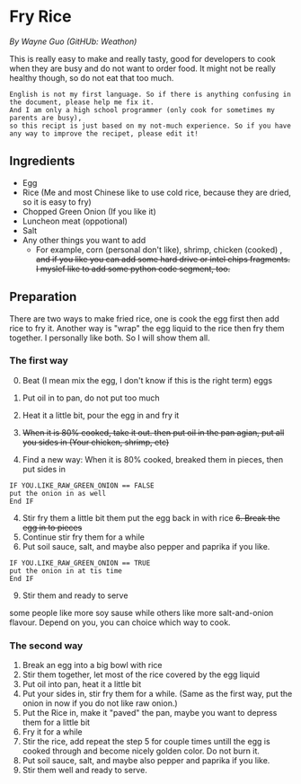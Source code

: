 # Fry Rice
*By Wayne Guo (GitHUb: Weathon)*

This is really easy to make and really tasty, good for developers to cook when they are busy and do not want to order food. It might not be really healthy though, so do not eat that too much.

```
English is not my first language. So if there is anything confusing in the document, please help me fix it. 
And I am only a high school programmer (only cook for sometimes my parents are busy), 
so this recipt is just based on my not-much experience. So if you have any way to improve the recipet, please edit it! 
```

## Ingredients
- Egg
- Rice (Me and most Chinese like to use cold rice, because they are dried, so it is easy to fry)
- Chopped Green Onion (If you like it)
- Luncheon meat (oppotional)
- Salt
- Any other things you want to add
    - For example, corn (personal don't like), shrimp, chicken (cooked) , <del> and if you like you can add some hard drive or intel chips fragments. I myslef like to add some python code segment, too. </del>
## Preparation
There are two ways to make fried rice, one is cook the egg first then add rice to fry it. Another way is "wrap" the egg liquid to the rice then fry them together. I personally like both. So I will show them all.

### The first way

0. Beat (I mean mix the egg, I don't know if this is the right term) eggs
1. Put oil in to pan, do not put too much
2. Heat it a little bit, pour the egg in and fry it 
 
3. <del> When it is 80% cooked, take it out. then put oil in the pan agian, put all you sides in (Your chicken, shrimp, etc)</del>  

3. Find a new way: 
When it is 80% cooked, breaked them in pieces, then put sides in  


```
IF YOU.LIKE_RAW_GREEN_ONION == FALSE
put the onion in as well 
End IF 
``` 

4. Stir fry them a little bit them put the egg back in with rice
<del> 6. Break the egg in to pieces </del>
5. Continue stir fry them for a while
6. Put soil sauce, salt, and maybe also pepper and paprika if you like.  

``` 
IF YOU.LIKE_RAW_GREEN_ONION == TRUE
put the onion in at tis time  
End IF 
```  

9. Stir them and ready to serve

some people like more soy sause while others like more salt-and-onion flavour. Depend on you, you can choice which way to cook.



### The second way

1. Break an egg into a big bowl with rice
2. Stir them together, let most of the rice covered by the egg liquid
3. Put oil into pan, heat it a little bit
4. Put your sides in, stir fry them for a while. (Same as the first way, put the onion in now if you do not like raw onion.)
5. Put the Rice in, make it "paved" the pan, maybe you want to depress them for a little bit
6. Fry it for a while
7. Stir the rice, add repeat the step 5 for couple times untill the egg is cooked through and become nicely golden color. Do not burn it.
8. Put soil sauce, salt, and maybe also pepper and paprika if you like. 
9. Stir them well and ready to serve.
